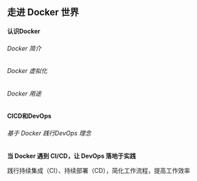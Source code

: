 ## 走进 Docker 世界

#### 认识Docker

###### Docker 简介



###### Docker 虚拟化

###### Docker 用途





#### CICD和DevOps

###### 基于 Docker 践行DevOps 理念

**当 Docker 遇到 CI/CD，让 DevOps 落地于实践**

践行持续集成（CI）、持续部署（CD），简化工作流程，提高工作效率


